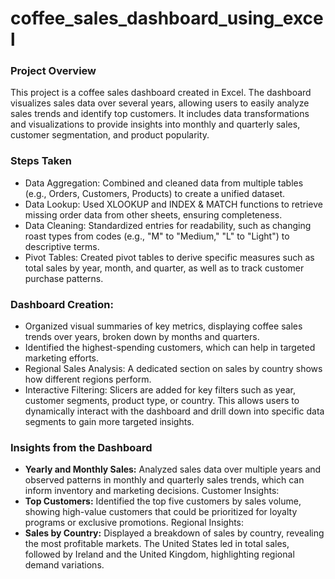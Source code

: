 # coffee_sales_dashboard_using_excel
### Project Overview
This project is a coffee sales dashboard created in Excel. The dashboard visualizes sales data over several years, allowing users to easily analyze sales trends and identify top customers. It includes data transformations and visualizations to provide insights into monthly and quarterly sales, customer segmentation, and product popularity.

### Steps Taken

- Data Aggregation: Combined and cleaned data from multiple tables (e.g., Orders, Customers, Products) to create a unified dataset.
- Data Lookup: Used XLOOKUP and INDEX & MATCH functions to retrieve missing order data from other sheets, ensuring completeness.
- Data Cleaning: Standardized entries for readability, such as changing roast types from codes (e.g., "M" to "Medium," "L" to "Light") to descriptive terms.
- Pivot Tables: Created pivot tables to derive specific measures such as total sales by year, month, and quarter, as well as to track customer purchase patterns.

### Dashboard Creation:

- Organized visual summaries of key metrics, displaying coffee sales trends over years, broken down by months and quarters.
- Identified the highest-spending customers, which can help in targeted marketing efforts.
- Regional Sales Analysis: A dedicated section on sales by country shows how different regions perform.
- Interactive Filtering: Slicers are added for key filters such as year, customer segments, product type, or country. This allows users to dynamically interact with the dashboard and drill down into specific data segments to gain more targeted insights.

### Insights from the Dashboard

- **Yearly and Monthly Sales:** Analyzed sales data over multiple years and observed patterns in monthly and quarterly sales trends, which can inform inventory and marketing decisions.
Customer Insights:
- **Top Customers:** Identified the top five customers by sales volume, showing high-value customers that could be prioritized for loyalty programs or exclusive promotions.
Regional Insights:
- **Sales by Country:** Displayed a breakdown of sales by country, revealing the most profitable markets. The United States led in total sales, followed by Ireland and the United Kingdom, highlighting regional demand variations.
